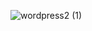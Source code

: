 ![_wordpress2_ (1)](https://github.com/user-attachments/assets/cab7cfeb-03f7-4f1e-8d72-4dc5f68f8b87)
